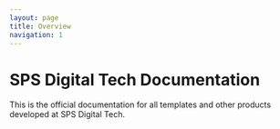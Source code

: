 ```yaml
---
layout: page
title: Overview
navigation: 1
---
```


# SPS Digital Tech Documentation

This is the official documentation for all templates and other products developed at SPS Digital Tech. 


